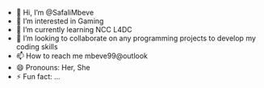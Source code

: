 - 👋 Hi, I’m @SafaliMbeve
- 👀 I’m interested in Gaming 
- 🌱 I’m currently learning NCC L4DC
- 💞️ I’m looking to collaborate on any programming projects to develop my coding skills
- 📫 How to reach me mbeve99@outlook
- 😄 Pronouns: Her, She
- ⚡ Fun fact: ...

<!---
SafaliMbeve/SafaliMbeve is a ✨ special ✨ repository because its `README.md` (this file) appears on your GitHub profile.
You can click the Preview link to take a look at your changes.
--->
